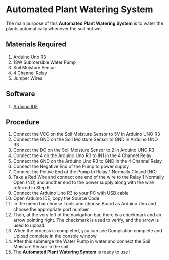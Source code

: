 # Automated Plant Watering System

The main purpose of this **Automated Plant Watering System** is to water the plants automatically whenever the soil not wet

## Materials Required

1. Arduino Uno R3
2. 18W Submersible Water Pump
3. Soil Moisture Sensor
4. 4 Channel Relay
5. Jumper Wires

## Software

1. [Arduino IDE](https://www.arduino.cc/en/software)

## Procedure

1. Connect the VCC on the Soil Moisture Sensor to 5V in Arduino UNO R3
2. Connect the GND on the Soil Moisture Sensor to GND in Arduino UNO R3
3. Connect the DO on the Soil Moisture Sensor to 2 in Arduino UNO R3
4. Connect the 4 on the Arduino Uno R3 to IN1 in the 4 Channel Relay
5. Connect the GND on the Arduino Uno R3 to GND in the 4 Channel Relay
6. Connect the Negative End of the Pump to power supply
7. Connect the Poitive End of the Pump to Relay 1 Normally Closed (NC)
8. Take a Red Wire and connect one end of the wire to the Relay 1 Normally Open (NO) and another end to the power supply along with the wire referred in Step 6
9. Connect the Arduino Uno R3 to your PC with USB cable
10. Open Arduino IDE, copy the Source Code
11. In the menu bar choose Tools and choose Board as Arduino Uno and choose the appropriate port number
12. Then, at the very left of the navigation bar, there is a checkmark and an arrow pointing right. The checkmark is used to verify, and the arrow is used to upload.
13. When the process is completed, you can see Compilation complete and Upload complete in the console window
14. After this submerge the Water Pump in water and connect the Soil Moisture Sensor in the soil
15. The **Automated Plant Watering System** is ready to use !
